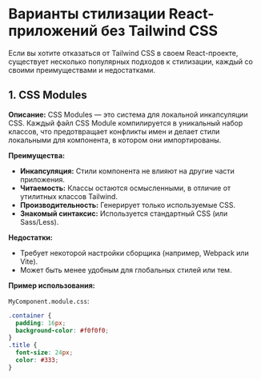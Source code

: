 # Варианты стилизации React-приложений без Tailwind CSS

Если вы хотите отказаться от Tailwind CSS в своем React-проекте, существует несколько популярных подходов к стилизации, каждый со своими преимуществами и недостатками.

## 1. CSS Modules

**Описание:** CSS Modules — это система для локальной инкапсуляции CSS. Каждый файл CSS Module компилируется в уникальный набор классов, что предотвращает конфликты имен и делает стили локальными для компонента, в котором они импортированы.

**Преимущества:**
*   **Инкапсуляция:** Стили компонента не влияют на другие части приложения.
*   **Читаемость:** Классы остаются осмысленными, в отличие от утилитных классов Tailwind.
*   **Производительность:** Генерирует только используемые CSS.
*   **Знакомый синтаксис:** Используется стандартный CSS (или Sass/Less).

**Недостатки:**
*   Требует некоторой настройки сборщика (например, Webpack или Vite).
*   Может быть менее удобным для глобальных стилей или тем.

**Пример использования:**

`MyComponent.module.css`:
```css
.container {
  padding: 16px;
  background-color: #f0f0f0;
}
.title {
  font-size: 24px;
  color: #333;
}